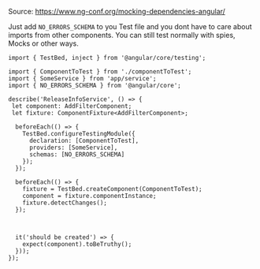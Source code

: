 Source: https://www.ng-conf.org/mocking-dependencies-angular/

Just add `NO_ERRORS_SCHEMA` to you Test file and you dont have to care about imports from other components. You can still test normally with spies, Mocks or other ways.
 
```
import { TestBed, inject } from '@angular/core/testing';
 
import { ComponentToTest } from './componentToTest';
import { SomeService } from 'app/service';
import { NO_ERRORS_SCHEMA } from '@angular/core';
 
describe('ReleaseInfoService', () => {
 let component: AddFilterComponent;
 let fixture: ComponentFixture<AddFilterComponent>;
 
  beforeEach(() => {
    TestBed.configureTestingModule({
      declaration: [ComponentToTest],
      providers: [SomeService],
      schemas: [NO_ERRORS_SCHEMA]
    });
  });
 
  beforeEach(() => {
    fixture = TestBed.createComponent(ComponentToTest);
    component = fixture.componentInstance;
    fixture.detectChanges();
  });
 
 
 
  it('should be created') => {
    expect(component).toBeTruthy();
  }));
});
```
